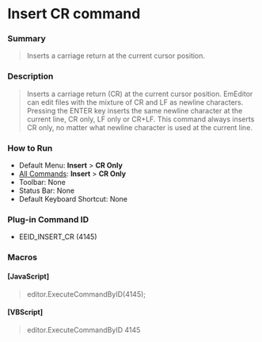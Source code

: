 # Insert CR command

### Summary

> Inserts a carriage return at the current cursor position.

### Description

> Inserts a carriage return (CR) at the current cursor position. EmEditor can edit files with
> the mixture of CR and LF as newline characters. Pressing the ENTER key inserts the
> same newline character at the current line, CR only, LF only or CR+LF. This
> command always inserts CR only, no matter what newline character is used at the
> current line.

### How to Run

- Default Menu: **Insert** \> **CR Only**
- [All Commands](../tools/all_commands): **Insert** \> **CR Only**
- Toolbar: None
- Status Bar: None
- Default Keyboard Shortcut: None

### Plug-in Command ID

- EEID\_INSERT\_CR (4145)

### Macros

#### \[JavaScript\]

> editor.ExecuteCommandByID(4145);

#### \[VBScript\]

> editor.ExecuteCommandByID 4145
